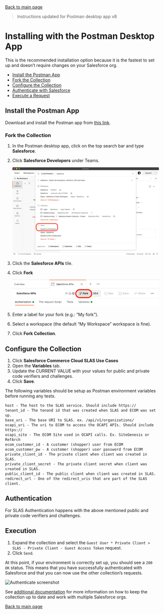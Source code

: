 [Back to main page](README.md)

> Instructions updated for Postman desktop app v8

# Installing with the Postman Desktop App

This is the recommended installation option because it is the fastest to set up and doesn’t require changes on your Salesforce org.

- [Install the Postman App](#install-the-postman-app)
- [Fork the Collection](#fork-the-collection)
- [Configure the Collection](#configure-the-collection)
- [Authenticate with Salesforce](#authenticate-with-salesforce)
- [Execute a Request](#execute-a-request)


## Install the Postman App

Download and install the Postman app from [this link](https://www.postman.com/downloads).


### Fork the Collection

1. In the Postman desktop app, click on the top search bar and type **Salesforce**.
1. Click **Salesforce Developers** under Teams.

    ![Searching for Salesforce screenshot](doc-gfx/app/search-salesforce.png)

1. Click the **Salesforce APIs** tile.
1. Click **Fork**

    ![Fork button screenshot](doc-gfx/app/fork-button.png)

1. Enter a label for your fork (e.g.: “My fork”).
1. Select a workspace (the default “My Workspace” workspace is fine).
1. Click **Fork Collection**.


## Configure the Collection

1. Click **Salesforce Commerce Cloud SLAS Use Cases**
1. Open the **Variables** tab.
1. Update the CURRENT VALUE with your values for public and private code verifiers and challenges.
1. Click **Save**.

The following variables should be setup as Postman environment variables before running any tests.

```
host - The host to the SLAS service. Should include https://
tenant_id - The tenand id that was created when SLAS and ECOM was set up.
base_uri - The base URI to SLAS. ex. /api/v1/organizations/
ocapi_uri - The uri to ECOM to access the OCAPI APIs. Should include https://
ocapi_site - The ECOM Site used in OCAPI calls. Ex. SiteGenesis or RefArch
ecom_customer_id - A customer (shopper) user from ECOM
ecom_customer_pw - A customer (shopper) user password from ECOM
private_client_id - The private client when client was created in SLAS.
private_client_secret - The private client secret when client was created in SLAS.
public_client_id - The public client when client was created in SLAS.
redirect_url - One of the redirect_uris that are part of the SLAS client.
```



## Authentication
For SLAS Authentication happens with the above mentioned public and private code verifiers and challenges.


## Execution
1. Expand the collection and select the `Guest User * Private Client > SLAS - Private Client - Guest Access Token` request.
1. Click `Send`.

At this point, if your environment is correctly set up, you should see a `200 OK` status. This means that you have successfully authenticated with Salesforce and that you can now use the other collection’s requests.

![Authenticate screenshot](slas_private_client_200.png)

See [additional documentation](README.md#additional-documentation) for more information on how to keep the collection up to date and work with multiple Salesforce orgs.


[Back to main page](README.md)
